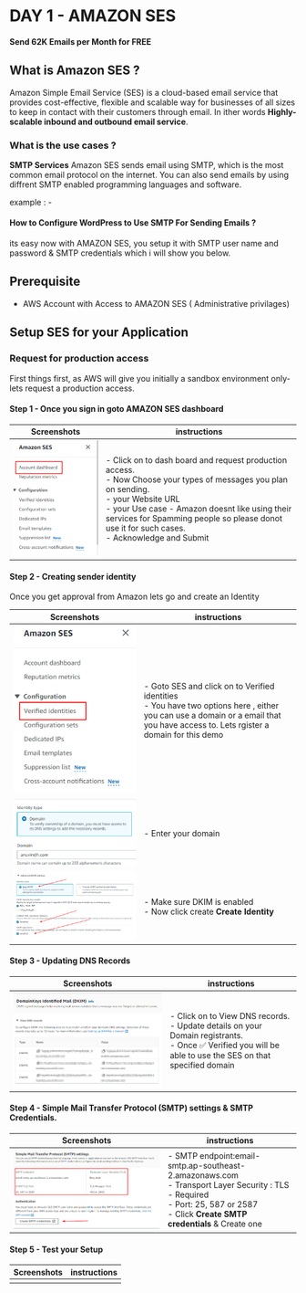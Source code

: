 # DAY 1 - AMAZON SES
#### Send 62K Emails per Month for FREE

## What is Amazon SES ?
Amazon Simple Email Service (SES) is a cloud-based email service that provides cost-effective, flexible and scalable way for businesses of all sizes to keep in contact with their customers through email. In  ither words **Highly-scalable inbound and outbound email service**.

### What is the use cases ?

**SMTP Services**
Amazon SES sends email using SMTP, which is the most common email protocol on the internet. 
You can also send emails by using  diffrent  SMTP enabled programming languages and software.

example : -
#### How to Configure WordPress to Use SMTP For Sending Emails ?
its easy now with AMAZON SES, you setup it with SMTP user name and password &  SMTP credentials which i will show you below.

## Prerequisite
- AWS Account with Access to AMAZON SES ( Administrative privilages)
  
## Setup SES for your Application

###  Request for production access
First things first, as AWS will give you initially a sandbox environment only- lets request a production access.

#### Step 1 - Once you sign in goto AMAZON SES dashboard
| Screenshots  |  instructions   |
| ------------ | ------------ |
| ![dashboard](./assets/images/../../../images/1/Dashboard.png) | - Click on to dash board and request production access. </br> - Now Choose your types of messages you plan on sending. </br> - your Website URL </br> - your Use case - Amazon doesnt like using their services for Spamming people so please donot use it for such cases.</br>- Acknowledge and Submit |

#### Step 2 - Creating  sender identity
 Once you get approval from Amazon lets go and create an Identity 

| Screenshots  |  instructions   |
| ------------ | ------------ |
|![](./assets/images/1/../../../../images/1/verifiedIdentities.png)| - Goto SES and click on to Verified identities </br> - You have two options here , either you can use a domain or a email that you have access to. Lets rgister a domain for this demo|
|![](./assets/images/1/../../../../images/1/domain-reg.png)| - Enter your domain |
|![](./assets/../../images/1/DKIM.png)| - Make sure DKIM is enabled </br> - Now click create **Create Identity** |

#### Step 3 - Updating DNS Records
| Screenshots  |  instructions   |
| ------------ | ------------ |
| ![](./assets/../../images/1/DKIM-identified.png) </br> ![](./assets/images/1/../../../../images/1/DNS-records.png) | - Click on to View DNS records. </br> - Update details on your Domain registrants. </br>  - Once ✅ Verified you will be able to use the SES on that specified domain | 

#### Step 4 - Simple Mail Transfer Protocol (SMTP) settings & SMTP Credentials.
| Screenshots  |  instructions   |
| ------------ | ------------ |
|![](./assets/images/../../../images/1/createSMTPcred.png)|- SMTP endpoint:email-smtp.ap-southeast-2.amazonaws.com </br> - Transport Layer Security : TLS - Required </br> - Port: 25, 587 or 2587  </br> - Click **Create SMTP credentials** & Create one|

#### Step 5 - Test your Setup

| Screenshots  |  instructions   |
| ------------ | ------------ |
|||



